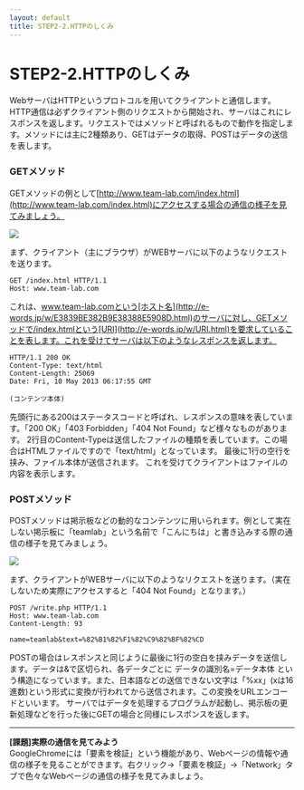 ```yaml
---
layout: default
title: STEP2-2.HTTPのしくみ
---
```

# STEP2-2.HTTPのしくみ

WebサーバはHTTPというプロトコルを用いてクライアントと通信します。HTTP通信は必ずクライアント側のリクエストから開始され、サーバはこれにレスポンスを返します。リクエストではメソッドと呼ばれるもので動作を指定します。メソッドには主に2種類あり、GETはデータの取得、POSTはデータの送信を表します。

### GETメソッド

GETメソッドの例として[http://www.team-lab.com/index.html](http://www.team-lab.com/index.html)にアクセスする場合の通信の様子を見てみましょう。

![](../images/1_2_1.png)

まず、クライアント（主にブラウザ）がWEBサーバに以下のようなリクエストを送ります。

    GET /index.html HTTP/1.1
    Host: www.team-lab.com

これは、www.team-lab.comという[ホスト名](http://e-words.jp/w/E3839BE382B9E38388E5908D.html)のサーバに対し、GETメソッドで/index.htmlという[URI](http://e-words.jp/w/URI.html)を要求していることを表します。これを受けてサーバは以下のようなレスポンスを返します。

    HTTP/1.1 200 OK
    Content-Type: text/html
    Content-Length: 25069
    Date: Fri, 10 May 2013 06:17:55 GMT
    
    (コンテンツ本体)

先頭行にある200はステータスコードと呼ばれ、レスポンスの意味を表しています。「200 OK」「403 Forbidden」「404 Not Found」など様々なものがあります。
2行目のContent-Typeは送信したファイルの種類を表しています。この場合はHTMLファイルですので「text/html」となっています。
最後に1行の空行を挟み、ファイル本体が送信されます。
これを受けてクライアントはファイルの内容を表示します。

### POSTメソッド

POSTメソッドは掲示板などの動的なコンテンツに用いられます。例として実在しない掲示板に「teamlab」という名前で「こんにちは」と書き込みする際の通信の様子を見てみましょう。

![](../images/1_2_2.png)

まず、クライアントがWEBサーバに以下のようなリクエストを送ります。（実在しないため実際にアクセスすると「404 Not Found」となります。）

    POST /write.php HTTP/1.1
    Host: www.team-lab.com
    Content-Length: 93
    
    name=teamlab&text=%82%B1%82%F1%82%C9%82%BF%82%CD

POSTの場合はレスポンスと同じように最後に1行の空白を挟みデータを送信します。データは&で区切られ、各データごとに データの識別名=データ本体 という構造になっています。また、日本語などの送信できない文字は「%xx」(xは16進数)という形式に変換が行われてから送信されます。この変換をURLエンコードといいます。
サーバではデータを処理するプログラムが起動し、掲示板の更新処理などを行った後にGETの場合と同様にレスポンスを返します。

***

**[課題]実際の通信を見てみよう**  
GoogleChromeには「要素を検証」という機能があり、Webページの情報や通信の様子を見ることができます。右クリック→「要素を検証」→「Network」タブで色々なWebページの通信の様子を見てみましょう。